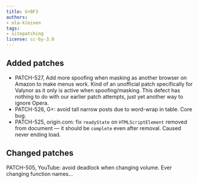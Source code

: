 ```yaml
---
title: G+BF3
authors:
- ola-kleiven
tags:
- sitepatching
license: cc-by-3.0
---
```


## Added patches

- PATCH-527, Add more spoofing when masking as another browser on Amazon to make menus work. Kind of an unofficial patch specifically for Valynor as it only is active when spoofing/masking. This defect has nothing to do with our earlier patch attempts, just yet another way to ignore Opera.
- PATCH-526, G+: avoid tall narrow posts due to word-wrap in table. Core bug.
- PATCH-525, origin.com: fix `readyState` on `HTMLScriptElement` removed from document — it should be `complete` even after removal. Caused never ending load.

## Changed patches

PATCH-505, YouTube: avoid deadlock when changing volume. Ever changing function names…
